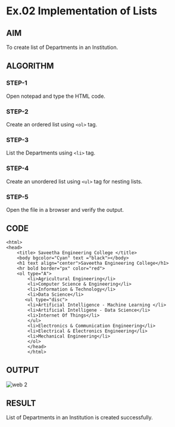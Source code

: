 # Ex.02 Implementation of Lists
## AIM
  To create list of Departments in an Institution.

## ALGORITHM
### STEP-1
  Open notepad and type the HTML code.

### STEP-2
  Create an ordered list using ```<ol>``` tag.

### STEP-3
  List the Departments using ```<li>``` tag.

### STEP-4
  Create an unordered list using ```<ul>``` tag for nesting lists.

### STEP-5
  Open the file in a browser and verify the output.
  
## CODE

```
<html>
<head>
    <title> Saveetha Engineering College </title>
    <body bgcolor="Cyan" text ="black"></body>
    <h1 text align="center">Saveetha Engineering College</h1>
    <hr bold border="px" color="red">
    <ol type="A">
        <li>Agricultural Engineering</li>
        <li>Computer Science & Engineering</li>
        <li>Information & Technology</li>
        <li>Data Science</li>
       <ul type="disc">
        <li>Artificial Intelligence - Machine Learning </li>
        <li>Artificial Intelligene - Data Science</li>
        <li>Internet Of Things</li>
        </ul>
        <li>Electronics & Communication Engineering</li>
        <li>Electrical & Electronics Engineering</li>
        <li>Mechanical Engineering</li>
        </ol>
        </head>
        </html>
```
        


## OUTPUT
![web 2](https://user-images.githubusercontent.com/129753050/229548976-2c6344aa-2ffe-4ebe-8081-c542fcb929a0.jpeg)


## RESULT
  List of Departments in an Institution is created successfully.
